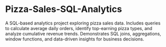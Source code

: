 # Pizza-Sales-SQL-Analytics
A SQL-based analytics project exploring pizza sales data. Includes queries to calculate average daily orders, identify top-earning pizza types, and analyze cumulative revenue trends. Demonstrates SQL joins, aggregations, window functions, and data-driven insights for business decisions.
